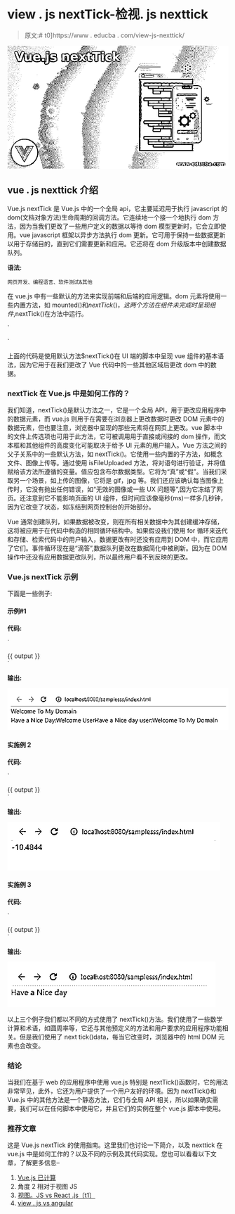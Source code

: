 # view . js nextTick-检视. js nexttick

> 原文:# t0]https://www . educba . com/view-js-nexttick/

![Vue.js nextTick](img/e0e80cff97e64d71ded367ad84eba9bf.png)



## vue . js nexttick 介绍

Vue.js nextTick 是 Vue.js 中的一个全局 api，它主要延迟用于执行 javascript 的 dom(文档对象方法)生命周期的回调方法。它连续地一个接一个地执行 dom 方法，因为当我们更改了一些用户定义的数据以等待 dom 模型更新时，它会立即使用。vue javascript 框架以异步方法执行 dom 更新。它可用于保持一些数据更新以用于存储目的，直到它们需要更新和应用。它还将在 dom 升级版本中创建数据队列。

**语法:**

<small>网页开发、编程语言、软件测试&其他</small>

在 vue.js 中有一些默认的方法来实现前端和后端的应用逻辑。dom 元素将使用一些内置方法，如 mounted()和$nextTick()，这两个方法在组件未完成时呈现组件,$nextTick()在方法中运行。

`<html>
<body>
<script>
const variablename= Vue.component(‘variablename’,
template:{{
----some logics---
}},
data:function()
{
------some javascript vue based logic codes----
}
this.$nextTick(()=>{
----some logics-----
})
Vue.nextTick().then(function()
{
---some logics like dom updation in the pages---
}
</script>
</body></html>`

上面的代码是使用默认方法$nextTick()在 UI 端的脚本中呈现 vue 组件的基本语法，因为它用于在我们更改了 Vue 代码中的一些其他区域后更改 dom 中的数据。

### nextTick 在 Vue.js 中是如何工作的？

我们知道，nextTick()是默认方法之一，它是一个全局 API，用于更改应用程序中的数据元素，而 vue.js 则用于在需要在浏览器上更改数据时更改 DOM 元素中的数据元素，但也要注意，浏览器中呈现的那些元素将在网页上更改。vue 脚本中的文件上传选项也可用于此方法，它可被调用用于直接或间接的 dom 操作，而文本框和其他组件的高度变化可能取决于给予 UI 元素的用户输入。Vue 方法之间的父子关系中的一些默认方法，如 nextTick()。它使用一些内置的子方法，如概念文件、图像上传等。通过使用 isFileUploaded 方法，将对语句进行验证，并将值赋给该方法所遵循的变量。值应包含布尔数据类型。它将为“真”或“假”。当我们采取另一个场景，如上传的图像，它将是 gif，jpg 等。我们还应该确认每当图像上传时，它没有抛出任何错误，如“无效的图像或一些 UX 问题等”,因为它冻结了网页。还注意到它不能影响页面的 UI 组件，但时间应该像毫秒(ms)一样多几秒钟，因为它改变了状态，如冻结到网页控制台的开始部分。

Vue 通常创建队列，如果数据被改变，则在所有相关数据中为其创建缓冲存储，这将被应用于在代码中构造的相同循环结构中。如果假设我们使用 for 循环来迭代和存储、检索代码中的用户输入，数据更改有时还没有应用到 DOM 中，而它应用了它们。事件循环现在是“滴答”,数据队列更改在数据简化中被刷新。因为在 DOM 操作中还没有应用数据更改队列，所以最终用户看不到反映的更改。

### Vue.js nextTick 示例

下面是一些例子:

#### 示例#1

**代码:**

`<html>
<head>
<title>Example</title>
<script type = "text/javascript" src = "js/vue.js"></script>
<script src="https://cdn.educba.com/js/vuejs/2.6.10/vue.js"></script>
<script src="basic.js"></script>
<script src="//unpkg.com/vue"></script>
<script type="text/javascript" src="//unpkg.com/vue-form-generator@2.0.0"></script>
<link rel="stylesheet" type="text/css" href="//unpkg.com/vue-form-generator@2.0.0/dist/vfg.css">
<link rel="stylesheet" type="text/css" href="style.css">
<script type="text/javascript" src="//rawgit.com/fergaldoyle/vue-form/master/dist/vue-form.min.js"></script>
<link rel="stylesheet" type="text/css" href="//maxcdn.bootstrapcdn.com/bootstrap/4.0.0-alpha.6/css/bootstrap.min.css">
</head>
<body>
<div id="first">{{ output }}</div>
<script>
var v = new Vue({
el: '#first',
data: {
output: 'Welcome User'
}
})
v.output = 'Welcome To My Domain';
document.write('Have a Nice Day:',v.$el.textContent);
v.$nextTick(function(){
document.write('Have a Nice day user:', v.$el.textContent)
})
</script>
</body>
</html>`

**输出:**

![Vue.js nextTick-1.1](img/bd6fd88d63caf3a16471470636cae9db.png)



#### 实施例 2

**代码:**

`<html>
<head>
<title>Example</title>
<script type = "text/javascript" src = "js/vue.js"></script>
<script src="https://cdn.educba.com/js/vuejs/2.6.10/vue.js"></script>
<script src="basic.js"></script>
<script src="//unpkg.com/vue"></script>
<script type="text/javascript" src="//unpkg.com/vue-form-generator@2.0.0"></script>
<link rel="stylesheet" type="text/css" href="//unpkg.com/vue-form-generator@2.0.0/dist/vfg.css">
<link rel="stylesheet" type="text/css" href="style.css">
<script type="text/javascript" src="//rawgit.com/fergaldoyle/vue-form/master/dist/vue-form.min.js"></script>
<link rel="stylesheet" type="text/css" href="//maxcdn.bootstrapcdn.com/bootstrap/4.0.0-alpha.6/css/bootstrap.min.css">
</head>
<body>
<div id="first">{{ output }}</div>
<script>
var v = new Vue({
el: '#first',
template: '<p>{{ meth() }}</p>',
data: {
radians: Math.PI / 4,
rdius: 30,
x: 2
},
methods: {
meth: function () {
return Number(Math.cos(this.radians) * this.rdius + this.x).toFixed(4);
}
}
});
v.radians = 2;
console.log(v.$el.textContent);
Vue.nextTick(function () {
console.log(v.$el.textContent);
});
</script>
</body>
</html>`

**输出:**

![Vue.js nextTick-1.2](img/e3e38f55e0ba869d4ae8b7d29327a94d.png)



#### 实施例 3

**代码:**

`<html>
<head>
<title>Example</title>
<script type = "text/javascript" src = "js/vue.js"></script>
<script src="https://cdn.educba.com/js/vuejs/2.6.10/vue.js"></script>
<script src="basic.js"></script>
<script src="//unpkg.com/vue"></script>
<script type="text/javascript" src="//unpkg.com/vue-form-generator@2.0.0"></script>
<link rel="stylesheet" type="text/css" href="//unpkg.com/vue-form-generator@2.0.0/dist/vfg.css">
<link rel="stylesheet" type="text/css" href="style.css">
<script type="text/javascript" src="//rawgit.com/fergaldoyle/vue-form/master/dist/vue-form.min.js"></script>
<link rel="stylesheet" type="text/css" href="//maxcdn.bootstrapcdn.com/bootstrap/4.0.0-alpha.6/css/bootstrap.min.css">
</head>
<body>
<div id="first">{{ output }}</div>
<script>
var v = new Vue({
el: '#first',
template: '<p>{{ meth }}</p>',
data: {
meth: 'welcome user have a nice day'
},
methods: {
setMeth: function (meth) {
var s = this;
s.meth = meth;
s.$nextTick(function () {
console.log(s.$el.textContent);
});
}
}
});
v.setMeth('Have a Nice day');
</script>
</body>
</html>`

**输出:**

![Vue.js nextTick-1.3](img/82d4c5b6c5c921b2ebf53c75d6a8d4b0.png)



以上三个例子我们都以不同的方式使用了 nextTick()方法。我们使用了一些数学计算和术语，如圆周率等，它还与其他预定义的方法和用户要求的应用程序功能相关。但是我们使用了 next tick()data，每当它改变时，浏览器中的 html DOM 元素也会改变。

### 结论

当我们在基于 web 的应用程序中使用 vue.js 特别是 nextTick()函数时，它的用法非常罕见，此外，它还为用户提供了一个用户友好的环境。因为 nextTick()和 Vue.js 中的其他方法是一个静态方法，它们与全局 API 相关，所以如果确实需要，我们可以在任何脚本中使用它，并且它们的实例在整个 vue.js 脚本中使用。

### 推荐文章

这是 Vue.js nextTick 的使用指南。这里我们也讨论一下简介，以及 nexttick 在 vue.js 中是如何工作的？以及不同的示例及其代码实现。您也可以看看以下文章，了解更多信息–

1.  [Vue.js 已计算](https://www.educba.com/vue-js-computed/)
2.  角度 2 相对于视图 JS
3.  [视图。JS vs React .js〔t1〕](https://www.educba.com/react-js-vs-vue-js/)
4.  [view . js vs angular](https://www.educba.com/vue-js-vs-angular/)





